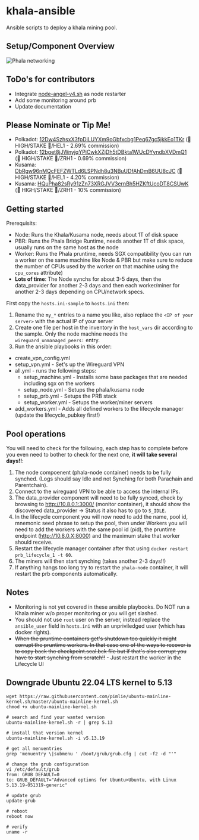 ﻿# khala-ansible
Ansible scripts to deploy a khala mining pool.

## Setup/Component Overview

![Phala networking](https://user-images.githubusercontent.com/688267/164886024-fbada31e-fb01-4a66-9b1e-c534d1167ac5.svg)

## ToDo's for contributors

- Integrate [node-angel-v4.sh](https://github.com/zaqhack/crypto-tools/blob/main/bash/node-angel-v4.sh) as node restarter
- Add some monitoring around prb
- Update documentation

## Please Nominate or Tip Me!

* Polkadot: [12Dw4SzhsxX3fpDiLUYXm9oGbfxcbg1Peq67gc5jkkEo1TKr](https://polkadot.subscan.io/waiting/12Dw4SzhsxX3fpDiLUYXm9oGbfxcbg1Peq67gc5jkkEo1TKr) (🍁 HIGH/STAKE 🥩/HEL1 - 2.69% commission)
* Polkadot: [12bget8jJWnyjqYPiCwkXZjDh5tDBkta1WUcDYyndbXVDmQ1](https://polkadot.subscan.io/waiting/12bget8jJWnyjqYPiCwkXZjDh5tDBkta1WUcDYyndbXVDmQ1) (🍁 HIGH/STAKE 🥩/ZRH1 - 0.69% commission)
* Kusama: [DbRgw96nMQcFEFZWTLd6LSPNdh8u3NBuUDfAhDmB6UU8cJC](https://thousand-validators.kusama.network/#/leaderboard/DbRgw96nMQcFEFZWTLd6LSPNdh8u3NBuUDfAhDmB6UU8cJC) (🍁 HIGH/STAKE 🥩/HEL1 - 4.20% commission)
* Kusama: [HQuPha82sRy91zZn73XRGJVV3ernBh5HZKftUcoDT8CSUwK](https://thousand-validators.kusama.network/#/leaderboard/HQuPha82sRy91zZn73XRGJVV3ernBh5HZKftUcoDT8CSUwK) (🍁 HIGH/STAKE 🥩/ZRH1 - 10% commission)

## Getting started

Prerequisits:

*  Node: Runs the Khala/Kusama node, needs about 1T of disk space
*  PBR: Runs the Phala Bridge Runtime, needs another 1T of disk space, usually runs on the same host as the node
*  Worker: Runs the Phala pruntime, needs SGX compatibility (you can run a worker on the same machine like Node & PBR but make sure to reduce the number of CPUs used by the worker on that machine using the `cpu_cores` attribute)
*  **Lots of time**: The Node synchs for about 3-5 days, then the data_provider for another 2-3 days and then each worker/miner for another 2-3 days depending on CPU/network specs.

First copy the `hosts.ini-sample` to `hosts.ini` then:

1.  Rename the `my_*` entries to a name you like, also replace the `<IP of your server>` with the actual IP of your server
1.  Create one file per host in the inventory in the `host_vars` dir according to the sample. Only the node machine needs the `wireguard_unmanaged_peers:` entry.
1.  Run the ansible playbooks in this order:

- create_vpn_config.yml
- setup_vpn.yml - Set's up the Wireguard VPN
- all.yml - runs the following steps:
    - setup_machine.yml - Installs some base packages that are needed including sgx on the workers
    - setup_node.yml - Setups the phala/kusama node
    - setup_prb.yml - Setups the PRB stack
    - setup_worker.yml - Setups the worker/miner servers
- add_workers.yml - Adds all defined workers to the lifecycle manager (update the lifecycle_pubkey first!)

## Pool operations

You will need to check for the following, each step has to complete before you even need to bother to check for the next one, **it will take several days!!**:

1.  The node compoenent (phala-node container) needs to be fully synched. (Logs should say Idle and not Synching for both Parachain and Parentchain).
1.  Connect to the wireguard VPN to be able to access the internal IPs.
1.  The data_provider component will need to be fully synced, check by browsing to http://10.8.0.1:3000/ (monitor container), it should show the discovered data_provider -> Status it also has to go to `S_IDLE`.
1.  In the lifecycle component you will now need to add the name, pool id, mnemonic seed phrase to setup the pool, then under Workers you will need to add the workers with the same pool id (pid), the pruntime endpoint (http://10.8.0.X:8000) and the maximum stake that worker should receive.
1.  Restart the lifecycle manager container after that using `docker restart prb_lifecycle_1 -t 60`.
1.  The miners will then start synching (takes another 2-3 days!!)
1.  If anything hangs too long try to restart the `phala-node` container, it will restart the prb components automatically.

## Notes

- Monitoring is not yet covered in these ansible playbooks. Do NOT run a Khala miner w/o proper monitoring or you will get slashed.
- You should not use `root` user on the server, instead replace the `ansible_user` field in `hosts.ini` with an unpriviledged user (which has docker rights).
- ~~When the pruntime containers get's shutdown too quickly it might corrupt the pruntime workers. In that case one of the ways to recover is to copy back the checkpoint.seal.bck file but if that's also corrupt you have to start synching from scratch!!~~ - Just restart the worker in the Lifecycle UI

## Downgrade Ubuntu 22.04 LTS kernel to 5.13

```
wget https://raw.githubusercontent.com/pimlie/ubuntu-mainline-kernel.sh/master/ubuntu-mainline-kernel.sh
chmod +x ubuntu-mainline-kernel.sh

# search and find your wanted version
ubuntu-mainline-kernel.sh -r | grep 5.13

# install that version kernel
ubuntu-mainline-kernel.sh -i v5.13.19

# get all menuentries
grep 'menuentry \|submenu ' /boot/grub/grub.cfg | cut -f2 -d "'"

# change the grub configuration
vi /etc/default/grub
from: GRUB_DEFAULT=0
to: GRUB_DEFAULT="Advanced options for Ubuntu>Ubuntu, with Linux 5.13.19-051319-generic"

# update grub
update-grub

# reboot
reboot now

# verify
uname -r
```
